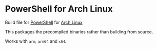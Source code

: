# PowerShell for Arch Linux

Build file for [PowerShell](https://github.com/PowerShell/PowerShell) for [Arch Linux](https://archlinux.org/)

This packages the precompiled binaries rather than building from source.

Works with `arm`, `arm64` and `x64`.
